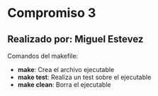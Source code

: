 # Compromiso 3

## Realizado por: Miguel Estevez

Comandos del makefile:

- **make**: Crea el archivo ejecutable
- **make test**: Realiza un test sobre el ejecutable
- **make clean**: Borra el ejecutable
